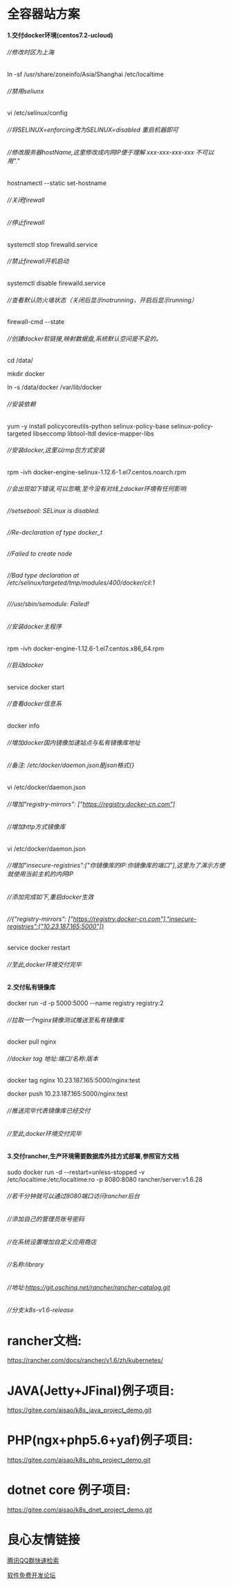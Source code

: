 # 全容器站方案

#### 1.交付docker环境(centos7.2-ucloud)

###### //修改时区为上海
ln -sf /usr/share/zoneinfo/Asia/Shanghai /etc/localtime

###### //禁用seliunx
vi /etc/selinux/config
###### //将SELINUX=enforcing改为SELINUX=disabled 重启机器即可

###### //修改服务器hostName,这里修改成内网IP便于理解 xxx-xxx-xxx-xxx 不可以用"."
hostnamectl --static set-hostname  

###### //关闭firewall
###### //停止firewall
systemctl stop firewalld.service

###### //禁止firewall开机启动
systemctl disable firewalld.service

###### //查看默认防火墙状态（关闭后显示notrunning，开启后显示running）
firewall-cmd --state

###### //创建docker软链接,映射数据盘,系统默认空间是不足的。
cd /data/

mkdir docker

ln -s /data/docker /var/lib/docker

###### //安装依赖
yum -y install policycoreutils-python selinux-policy-base selinux-policy-targeted libseccomp libtool-ltdl device-mapper-libs

###### //安装docker,这里以rmp包方式安装
rpm -ivh docker-engine-selinux-1.12.6-1.el7.centos.noarch.rpm

###### //会出现如下错误,可以忽略,至今没有对线上docker环境有任何影响
###### //setsebool:  SELinux is disabled.
###### //Re-declaration of type docker_t
###### //Failed to create node
###### //Bad type declaration at /etc/selinux/targeted/tmp/modules/400/docker/cil:1
###### ///usr/sbin/semodule:  Failed!

###### //安装docker主程序
rpm -ivh docker-engine-1.12.6-1.el7.centos.x86_64.rpm

###### //启动docker
service docker start

###### //查看docker信息系
docker info

###### //增加docker国内镜像加速站点与私有镜像库地址
###### //备注: /etc/docker/daemon.json是json格式{}
vi /etc/docker/daemon.json
###### //增加"registry-mirrors": ["https://registry.docker-cn.com"]

###### //增加http方式镜像库
vi /etc/docker/daemon.json
###### //增加"insecure-registries":["你镜像库的IP:你镜像库的端口"],这里为了演示方便就使用当前主机的内网IP
###### //添加完成如下,重启docker生效
###### //{"registry-mirrors": ["https://registry.docker-cn.com"],"insecure-registries":["10.23.187.165:5000"]}

service docker restart

###### //至此,docker环境交付完毕

#### 2.交付私有镜像库

docker run -d -p 5000:5000 --name registry registry:2

###### //拉取一个nginx镜像测试推送至私有镜像库
docker pull nginx

###### //docker tag 地址:端口/名称:版本
docker tag nginx 10.23.187.165:5000/nginx:test

docker push 10.23.187.165:5000/nginx:test
###### //推送完毕代表镜像库已经交付
###### //至此,docker环境交付完毕

#### 3.交付rancher,生产环境需要数据库外挂方式部署,参照官方文档
sudo docker run -d --restart=unless-stopped -v /etc/localtime:/etc/localtime:ro -p 8080:8080 rancher/server:v1.6.28
###### //若干分钟就可以通过8080端口访问rancher后台
###### //添加自己的管理员账号密码
###### //在系统设置增加自定义应用商店
###### //名称:library
###### //地址:https://git.oschina.net/rancher/rancher-catalog.git
###### //分支:k8s-v1.6-release
# rancher文档:
https://rancher.com/docs/rancher/v1.6/zh/kubernetes/

# JAVA(Jetty+JFinal)例子项目:
https://gitee.com/aisao/k8s_java_project_demo.git

# PHP(ngx+php5.6+yaf)例子项目:
https://gitee.com/aisao/k8s_php_project_demo.git

# dotnet core 例子项目:
https://gitee.com/aisao/k8s_dnet_project_demo.git

 # 良心友情链接

[腾讯QQ群快速检索](http://u.720life.cn/s/8cf73f7c)

[软件免费开发论坛](http://u.720life.cn/s/bbb01dc0)
